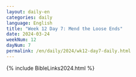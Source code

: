 ```yaml
---
layout: daily-en
categories: daily
language: English
title: "Week 12 Day 7: Mend the Loose Ends"
date: 2024-03-24
weekNum: 12
dayNum: 7
permalink: /en/daily/2024/wk12-day7-daily.html
---
```



{% include BibleLinks2024.html %}

